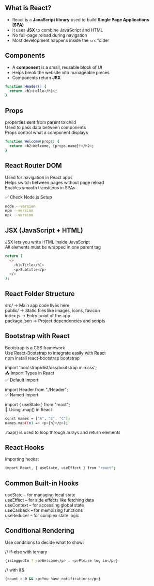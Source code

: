 ## What is React?
- React is a **JavaScript library** used to build **Single Page Applications (SPA)**
- It uses **JSX** to combine JavaScript and HTML
- No full-page reload during navigation
- Most development happens inside the `src` folder

## Components
- A **component** is a small, reusable block of UI
- Helps break the website into manageable pieces
- Components return **JSX**

```bash
function Header() {
  return <h1>Hello</h1>;
}
```

## Props
properties sent from parent to child  
Used to pass data between components  
Props control what a component displays  

```bash
function Welcome(props) {
  return <h2>Welcome, {props.name}!</h2>;
}
```
  
## React Router DOM
Used for navigation in React apps  
Helps switch between pages without page reload  
Enables smooth transitions in SPAs  
  
✅ Check Node.js Setup
```bash
node --version
npm --version
npx --version
```
  
## JSX (JavaScript + HTML)
JSX lets you write HTML inside JavaScript  
All elements must be wrapped in one parent tag  
  
```bash
return (
  <>
    <h1>Title</h1>
    <p>Subtitle</p>
  </>
);
```
  
## React Folder Structure
src/ → Main app code lives here  
public/ → Static files like images, icons, favicon  
index.js → Entry point of the app  
package.json → Project dependencies and scripts  
  
## Bootstrap with React
Bootstrap is a CSS framework  
Use React-Bootstrap to integrate easily with React  
npm install react-bootstrap bootstrap  
  
import 'bootstrap/dist/css/bootstrap.min.css';  
📥 Import Types in React  
✅ Default Import  
  
import Header from "./Header";  
✅ Named Import  
  
import { useState } from "react";  
🔁 Using .map() in React  
  
```bash
const names = ["A", "B", "C"];
names.map((n) => <p>{n}</p>);
```
  
.map() is used to loop through arrays and return elements  
  
## React Hooks
Importing hooks:  
```bash
import React, { useState, useEffect } from "react";
```
  
## Common Built-in Hooks
useState – for managing local state  
useEffect – for side effects like fetching data  
useContext – for accessing global state  
useCallback – for memoizing functions  
useReducer – for complex state logic  
  
## Conditional Rendering
Use conditions to decide what to show:  
    
// if-else with ternary  
```bash
{isLoggedIn ? <p>Welcome</p> : <p>Please log in</p>}
```
  
// with &&  
```bash
{count > 0 && <p>You have notifications</p>}
```
